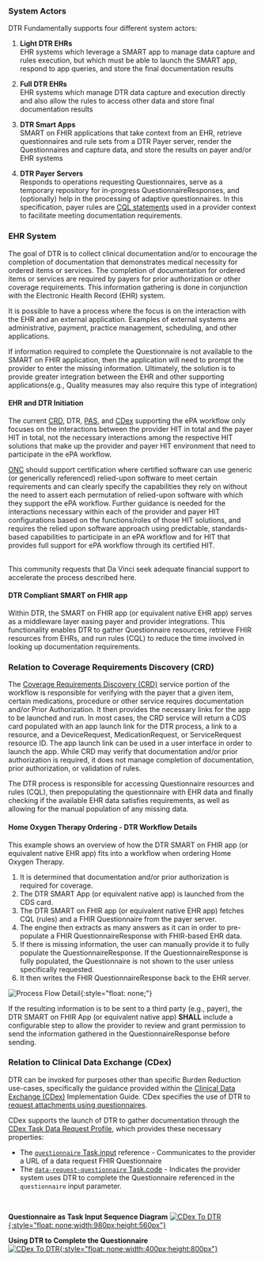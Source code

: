 <!-- ============ Formatting ===================================== -->
<style>
.pbox{
    background-color: rgb(230, 230, 210, 0.3); 
    border-style: solid; 
    border-width: thin;  
    padding: 10px; 
    border-radius: 10px; 
    border-color: gainsboro;
 }

.notebox{
    background-color: rgb(240, 248, 255, 0.6); 
    border-left: double silver;
    border-top: solid 1px whitesmoke;
    border-right: solid 1px whitesmoke;
    border-bottom: solid 1px whitesmoke;
    border-radius: 5px; 
    padding-left: 15px; 
    padding-top: 10px;
    padding-bottom: 10px;
 }

  table, th, td 
  {
    border: 1px solid gainsboro; 
  }
  th {
    background: ivory; 
    padding-left: 3px;
    padding-right: 3px;
  }
</style>
<!-- ============================================================== -->

### System Actors
DTR Fundamentally supports four different system actors:

1. **Light DTR EHRs**  
EHR systems which leverage a SMART app to manage data capture and rules execution, but which must be able to launch the SMART app, respond to app queries, and store the final documentation results  

2. **Full DTR EHRs**  
EHR systems which manage DTR data capture and execution directly and also allow the rules to access other data and store final documentation results  

3. **DTR Smart Apps**  
SMART on FHIR applications that take context from an EHR, retrieve questionnaires and rule sets from a DTR Payer server, render the Questionnaires and capture data, and store the results on payer and/or EHR systems  

4. **DTR Payer Servers**  
Responds to operations requesting Questionnaires, serve as a temporary repository for in-progress QuestionnaireResponses, and (optionally) help in the processing of adaptive questionnaires.  In this specification, payer rules are [CQL statements](https://cql.hl7.org//) used in a provider context to facilitate meeting documentation requirements.   

### EHR System
The goal of DTR is to collect clinical documentation and/or to encourage the completion of documentation that demonstrates medical necessity for ordered items or services. The completion of documentation for ordered items or services are required by payers for prior authorization or other coverage requirements.  This information gathering is done in conjunction with the Electronic Health Record (EHR) system.

It is possible to have a process where the focus is on the interaction with the EHR and an external application. Examples of external systems are administrative, payment, practice management, scheduling, and other applications.

If information required to complete the Questionnaire is not available to the SMART on FHIR application, then the application will need to prompt the provider to enter the missing information. Ultimately, the solution is to provide greater integration between the EHR and other supporting applications(e.g., Quality measures may also require this type of integration)

#### EHR and DTR Initiation
The current [CRD](https://build.fhir.org/ig/HL7/davinci-crd/), DTR, [PAS](http://build.fhir.org/ig/HL7/davinci-pas/), and [CDex](http://build.fhir.org/ig/HL7/davinci-ecdx/) supporting the ePA workflow only focuses on the interactions between the provider HIT in total and the payer HIT in total, not the necessary interactions among the respective HIT solutions that make up the provider and payer HIT environment that need to participate in the ePA workflow.

[ONC](https://www.healthit.gov/) should support certification where certified software can use generic (or generically referenced) relied-upon software to meet certain requirements and can clearly specify the capabilities they rely on without the need to assert each permutation of relied-upon software with which they support the ePA workflow.  Further guidance is needed for the interactions necessary within each of the provider and payer HIT configurations based on the functions/roles of those HIT solutions, and requires the relied upon software approach using predictable, standards-based capabilities to participate in an ePA workflow and for HIT that provides full support for ePA workflow through its certified HIT. 

<div markdown="1" class="stu-note">
<br>
This community requests that Da Vinci seek adequate financial support to accelerate the process described here.
</div>


#### DTR Compliant SMART on FHIR app
Within DTR, the SMART on FHIR app (or equivalent native EHR app) serves as a middleware layer easing payer and provider integrations. This functionality enables DTR to gather Questionnaire resources, retrieve FHIR resources from EHRs, and run rules (CQL) to reduce the time involved in looking up documentation requirements.

### Relation to Coverage Requirements Discovery (CRD)
The [Coverage Requirements Discovery (CRD)](http://hl7.org/fhir/us/davinci-crd/) service portion of the workflow is responsible for verifying with the payer that a given item, certain medications, procedure or other service requires documentation and/or Prior Authorization. It then provides the necessary links for the app to be launched and run. In most cases, the CRD service will return a CDS card populated with an app launch link for the DTR process, a link to a resource, and a DeviceRequest, MedicationRequest, or ServiceRequest resource ID. The app launch link can be used in a user interface in order to launch the app. While CRD may verify that documentation and/or prior authorization is required, it does not manage completion of documentation, prior authorization, or validation of rules.

The DTR process is responsible for accessing Questionnaire resources and rules (CQL), then prepopulating the questionnaire with EHR data and finally checking if the available EHR data satisfies requirements, as well as allowing for the manual population of any missing data.

#### Home Oxygen Therapy Ordering - DTR Workflow Details
This example shows an overview of how the DTR SMART on FHIR app (or equivalent native EHR app) fits into a workflow when ordering Home Oxygen Therapy. 
   
1. It is determined that documentation and/or prior authorization is required for coverage.
2. The DTR SMART App (or equivalent native app) is launched from the CDS card. 
3. The DTR SMART on FHIR app (or equivalent native EHR app) fetches CQL (rules) and a FHIR Questionnaire from the payer server.
4. The engine then extracts as many answers as it can in order to pre-populate a FHIR QuestionnaireResponse with FHIR-based EHR data.
5. If there is missing information, the user can manually provide it to fully populate the QuestionnaireResponse. If the QuestionnaireResponse is fully populated, the Questionnaire is not shown to the user unless specifically requested.
6. It then writes the FHIR QuestionnaireResponse back to the EHR server.

![Process Flow Detail](DTR_Example_Workflow.png){:style="float: none;"}

If the resulting information is to be sent to a third party (e.g., payer), the DTR SMART on FHIR App (or equivalent native app) **SHALL** include a configurable step to allow the provider to review and grant permission to send the information gathered in the QuestionnaireResponse before sending.


### Relation to Clinical Data Exchange (CDex)  

DTR can be invoked for purposes other than specific Burden Reduction use-cases, specifically the guidance provided within the [Clinical Data Exchange (CDex)](https://hl7.org/fhir/us/davinci-cdex/index.html) Implementation Guide.  CDex specifies the use of DTR to [request attachments using questionnaires](https://hl7.org/fhir/us/davinci-cdex/requesting-attachments-questionnaire.html).  

CDex supports the launch of DTR to gather documentation through the [CDex Task Data Request Profile](http://build.fhir.org/ig/HL7/davinci-ecdx/StructureDefinition-cdex-task-data-request.html), which provides these necessary properties:
- The [`questionnaire` Task.input](http://build.fhir.org/ig/HL7/davinci-ecdx/StructureDefinition-cdex-task-data-request-definitions.html#diff_Task.input:questionnaire) reference - Communicates to the provider a URL of a data request FHIR Questionnaire  
- The [`data-request-questionnaire` Task.code](http://build.fhir.org/ig/HL7/davinci-ecdx/ValueSet-cdex-data-request-task-code.html) - Indicates the provider system uses DTR to complete the Questionnaire referenced in the `questionnaire` input parameter.  
<br>

**Questionnaire as Task Input Sequence Diagram**
[![CDex To DTR](http://build.fhir.org/ig/HL7/davinci-ecdx/taskbased-task-Q-summary.svg){:style="float: none;width:980px;height:560px"}](http://build.fhir.org/ig/HL7/davinci-ecdx/task-based-approach.html#using-questionnaire-as-task-input "Opens CDex Implementation Guide")


**Using DTR to Complete the Questionnaire**  
[![CDex To DTR](http://build.fhir.org/ig/HL7/davinci-ecdx/taskbased-task-Q-sequencediagram.svg){:style="float: none;width:400px;height:800px"}](http://build.fhir.org/ig/HL7/davinci-ecdx/taskbased-task-Q-sequencediagram.svg "View Image Larger")
